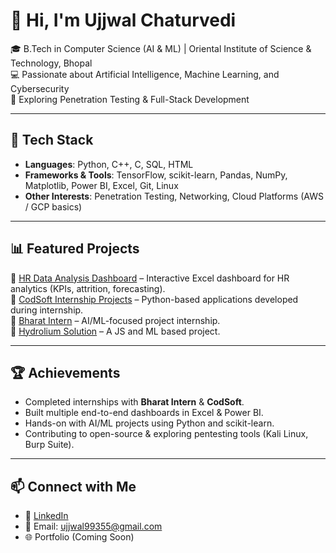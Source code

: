 # 👋 Hi, I'm Ujjwal Chaturvedi  

🎓 B.Tech in Computer Science (AI & ML) | Oriental Institute of Science & Technology, Bhopal  
💻 Passionate about Artificial Intelligence, Machine Learning, and Cybersecurity  
🚀 Exploring Penetration Testing & Full-Stack Development  

---

## 🔧 Tech Stack
- **Languages**: Python, C++, C, SQL, HTML
- **Frameworks & Tools**: TensorFlow, scikit-learn, Pandas, NumPy, Matplotlib, Power BI, Excel, Git, Linux  
- **Other Interests**: Penetration Testing, Networking, Cloud Platforms (AWS / GCP basics)

---

## 📊 Featured Projects
🔹 [HR Data Analysis Dashboard](https://github.com/ujjwalch/HR-Data-Analysis-Dashboard) – Interactive Excel dashboard for HR analytics (KPIs, attrition, forecasting).  
🔹 [CodSoft Internship Projects](https://github.com/ujjwalch/CODSOFT) – Python-based applications developed during internship.  
🔹 [Bharat Intern](https://github.com/ujjwalch/Bharat-Intern) – AI/ML-focused project internship.  
🔹 [Hydrolium Solution](https://github.com/ujjwalch/Hydrolium-solution) – A JS and ML based project.  

---

## 🏆 Achievements
- Completed internships with **Bharat Intern** & **CodSoft**.  
- Built multiple end-to-end dashboards in Excel & Power BI.  
- Hands-on with AI/ML projects using Python and scikit-learn.  
- Contributing to open-source & exploring pentesting tools (Kali Linux, Burp Suite).  

---

## 📫 Connect with Me
- 💼 [LinkedIn](https://www.linkedin.com/in/ujjwal-chaturvedi-937a40271/) 
- 📧 Email: ujjwal99355@gmail.com  
- 🌐 Portfolio (Coming Soon)
